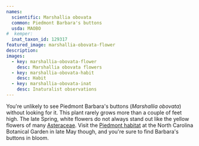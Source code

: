 ```yaml
---
names: 
  scientific: Marshallia obovata
  common: Piedmont Barbara's buttons
  usda: MAOBO
#  kemper: 
  inat_taxon_id: 129317
featured_image: marshallia-obovata-flower
description: 
images:
  - key: marshallia-obovata-flower
    desc: Marshallia obovata flowers
  - key: marshallia-obovata-habit
    desc: Habit
  - key: marshallia-obovata-inat
    desc: Inaturalist observations
---
```


You're unlikely to see Piedmont Barbara's buttons (*Marshallia obovata*) without looking for it. This plant rarely grows more than a couple of feet high. The late Spring, white flowers do not always stand out like the yellow flowers of many [Asteraceae](https://en.wikipedia.org/wiki/Asteraceae). Visit the [Piedmont habitat](https://ncbg.unc.edu/wp-content/uploads/sites/963/2019/04/NCBG_MasterMap.pdf) at the North Carolina Botanical Garden in late May though, and you're sure to find Barbara's buttons in bloom.